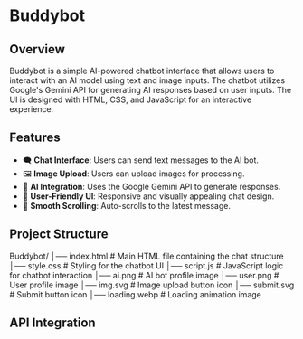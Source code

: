# Buddybot

## Overview
Buddybot is a simple AI-powered chatbot interface that allows users to interact with an AI model using text and image inputs. The chatbot utilizes Google's Gemini API for generating AI responses based on user inputs. The UI is designed with HTML, CSS, and JavaScript for an interactive experience.

## Features
- 🗨 **Chat Interface**: Users can send text messages to the AI bot.
- 🖼 **Image Upload**: Users can upload images for processing.
- 🤖 **AI Integration**: Uses the Google Gemini API to generate responses.
- 🎨 **User-Friendly UI**: Responsive and visually appealing chat design.
- 🔄 **Smooth Scrolling**: Auto-scrolls to the latest message.

## Project Structure
Buddybot/
│── index.html    # Main HTML file containing the chat structure
│── style.css     # Styling for the chatbot UI
│── script.js     # JavaScript logic for chatbot interaction
│── ai.png        # AI bot profile image
│── user.png      # User profile image
│── img.svg       # Image upload button icon
│── submit.svg    # Submit button icon
│── loading.webp  # Loading animation image

## API Integration
